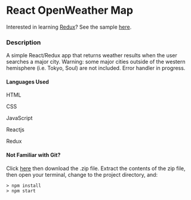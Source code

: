 # React OpenWeather Map

Interested in learning [Redux](https://www.udemy.com/react-redux/)?
See the sample [here](https://reactweather9069.herokuapp.com/).

### Description

A simple React/Redux app that returns weather results when the user searches a major city. Warning: some major cities outside of the western hemisphere (i.e. Tokyo, Soul) are not included. Error handler in progress.

#### Languages Used

HTML

CSS

JavaScript

Reactjs

Redux

#### Not Familiar with Git?
Click [here](https://github.com/StephenGrider/ReactStarter/releases) then download the .zip file.  Extract the contents of the zip file, then open your terminal, change to the project directory, and:

```
> npm install
> npm start
```
